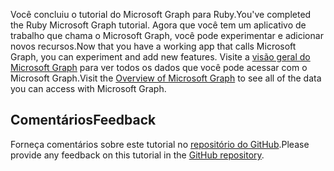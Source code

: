 <!-- markdownlint-disable MD002 MD041 -->

<span data-ttu-id="c654c-101">Você concluiu o tutorial do Microsoft Graph para Ruby.</span><span class="sxs-lookup"><span data-stu-id="c654c-101">You've completed the Ruby Microsoft Graph tutorial.</span></span> <span data-ttu-id="c654c-102">Agora que você tem um aplicativo de trabalho que chama o Microsoft Graph, você pode experimentar e adicionar novos recursos.</span><span class="sxs-lookup"><span data-stu-id="c654c-102">Now that you have a working app that calls Microsoft Graph, you can experiment and add new features.</span></span> <span data-ttu-id="c654c-103">Visite a [visão geral do Microsoft Graph](/graph/overview) para ver todos os dados que você pode acessar com o Microsoft Graph.</span><span class="sxs-lookup"><span data-stu-id="c654c-103">Visit the [Overview of Microsoft Graph](/graph/overview) to see all of the data you can access with Microsoft Graph.</span></span>

## <a name="feedback"></a><span data-ttu-id="c654c-104">Comentários</span><span class="sxs-lookup"><span data-stu-id="c654c-104">Feedback</span></span>

<span data-ttu-id="c654c-105">Forneça comentários sobre este tutorial no [repositório do GitHub](https://github.com/microsoftgraph/msgraph-training-rubyrailsapp).</span><span class="sxs-lookup"><span data-stu-id="c654c-105">Please provide any feedback on this tutorial in the [GitHub repository](https://github.com/microsoftgraph/msgraph-training-rubyrailsapp).</span></span>